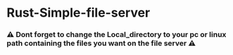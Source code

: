 # Rust-Simple-file-server

### ⚠️ Dont forget to change the Local_directory to your pc or linux path containing the files you want on the file server ⚠️
